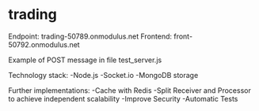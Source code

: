 # trading

Endpoint: trading-50789.onmodulus.net
Frontend: front-50792.onmodulus.net

Example of POST message in file test_server.js

Technology stack:
-Node.js
-Socket.io
-MongoDB storage

Further implementations:
-Cache with Redis
-Split Receiver and Processor to achieve independent scalability
-Improve Security
-Automatic Tests
